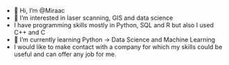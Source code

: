 - 👋 Hi, I’m @Miraac
- 👀 I’m interested in laser scanning, GIS and data science
- I have programming skills mostly in Python, SQL and R but also I used C++ and C
- 🌱 I’m currently learning Python -> Data Science and Machine Learning
- I would like to make contact with a company for which my skills could be useful and can offer any job for me.


<!---
Miraac/Miraac is a ✨ special ✨ repository because its `README.md` (this file) appears on your GitHub profile.
You can click the Preview link to take a look at your changes.
---
